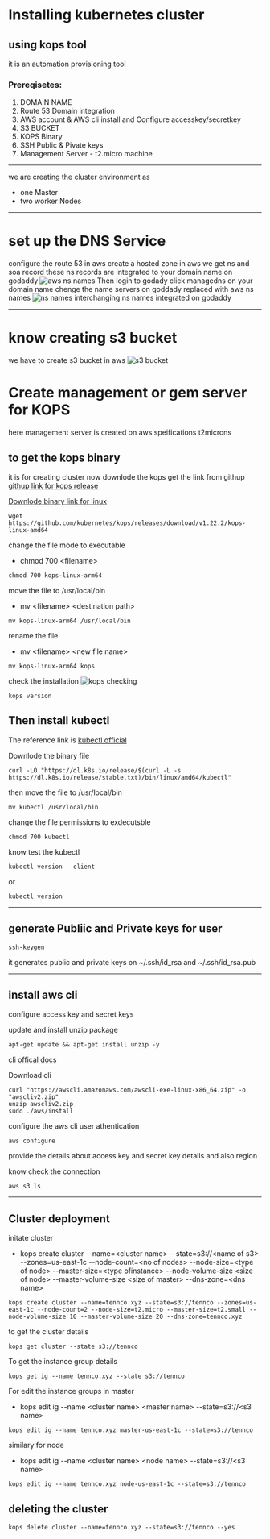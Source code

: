 # Installing kubernetes cluster 
## using kops tool
it is an automation provisioning tool
### Prereqisetes:
1. DOMAIN NAME
2. Route 53 Domain integration
3. AWS account & AWS cli install and Configure accesskey/secretkey
4. S3 BUCKET
5. KOPS Binary
6. SSH Public & Pivate keys
7. Management Server - t2.micro machine
---
we are creating the cluster environment as
* one Master
* two worker Nodes
---
# set up the DNS Service
configure the route 53 in aws
create a hosted zone in aws 
we get ns and soa record
these ns records are integrated to your domain name on godaddy
![aws ns names](Capture1.PNG)
Then login to godady
click managedns on your domain name
chenge the name servers on goddady replaced with aws ns names
![ns names interchanging ](Capture2.PNG)
ns names integrated on godaddy

---
# know creating s3 bucket 
we have to create s3 bucket in aws
![s3 bucket](Capture3.PNG)
# Create management or gem server for KOPS
here management server is created on aws
speifications
t2microns 
## to get the kops binary
it is for creating cluster
now downlode the kops 
get the link from githup
[githup link for kops release](https://github.com/kubernetes/kops/releases)

[Downlode binary link for linux](https://github.com/kubernetes/kops/releases/download/v1.22.2/kops-linux-amd64)

```
wget https://github.com/kubernetes/kops/releases/download/v1.22.2/kops-linux-amd64
```
change the file mode to executable
* chmod 700 \<filename>
```
chmod 700 kops-linux-arm64
```
move the file to /usr/local/bin
* mv \<filename> \<destination path>
```
mv kops-linux-arm64 /usr/local/bin
```
rename the file 
* mv \<filename> \<new file name>
```
mv kops-linux-arm64 kops
```
check the installation 
![kops checking](Capture4.PNG)
```
kops version
```
## Then install kubectl 
The reference link is [kubectl official](https://kubernetes.io/docs/tasks/tools/install-kubectl-linux/)

Downlode the binary file
```
curl -LO "https://dl.k8s.io/release/$(curl -L -s https://dl.k8s.io/release/stable.txt)/bin/linux/amd64/kubectl"

```
then move the file to /usr/local/bin
```
mv kubectl /usr/local/bin
```
change the file permissions to exdecutsble
```
chmod 700 kubectl
```
know test the kubectl
```
kubectl version --client
```
or
```
kubectl version
```
---
## generate Publiic and Private keys for user
```
ssh-keygen
```
it generates public and private keys on ~/.ssh/id_rsa and ~/.ssh/id_rsa.pub

---
## install aws cli 
configure access key and secret keys 

update and install unzip package
```
apt-get update && apt-get install unzip -y
```
cli [offical docs](https://docs.aws.amazon.com/cli/latest/userguide/getting-started-install.html)

Download cli
```
curl "https://awscli.amazonaws.com/awscli-exe-linux-x86_64.zip" -o "awscliv2.zip"
unzip awscliv2.zip
sudo ./aws/install
```
configure the aws cli user athentication
```
aws configure
```
provide the details about access key and secret key details and also region

know check the connection
```
aws s3 ls
```
---
## Cluster deployment
initate cluster
* kops create cluster --name=\<cluster name> --state=s3://\<name of s3> --zones=us-east-1c --node-count=\<no of nodes> --node-size=\<type of node> --master-size=\<type ofinstance> --node-volume-size \<size of node>
--master-volume-size \<size of master> --dns-zone=\<dns name>
```
kops create cluster --name=tennco.xyz --state=s3://tennco --zones=us-east-1c --node-count=2 --node-size=t2.micro --master-size=t2.small --node-volume-size 10 --master-volume-size 20 --dns-zone=tennco.xyz
```
to get the cluster details
```
kops get cluster --state s3://tennco
```
To get the instance group details
```
kops get ig --name tennco.xyz --state s3://tennco  
```
For edit the instance groups
in master
* kops edit ig --name \<cluster name> \<master name> --state=s3://\<s3 name>
```
kops edit ig --name tennco.xyz master-us-east-1c --state=s3://tennco
```
similary for node
* kops edit ig --name \<cluster name> \<node name> --state=s3://\<s3 name>
```
kops edit ig --name tennco.xyz node-us-east-1c --state=s3://tennco
```
## deleting the cluster
```
kops delete cluster --name=tennco.xyz --state=s3://tennco --yes
```

